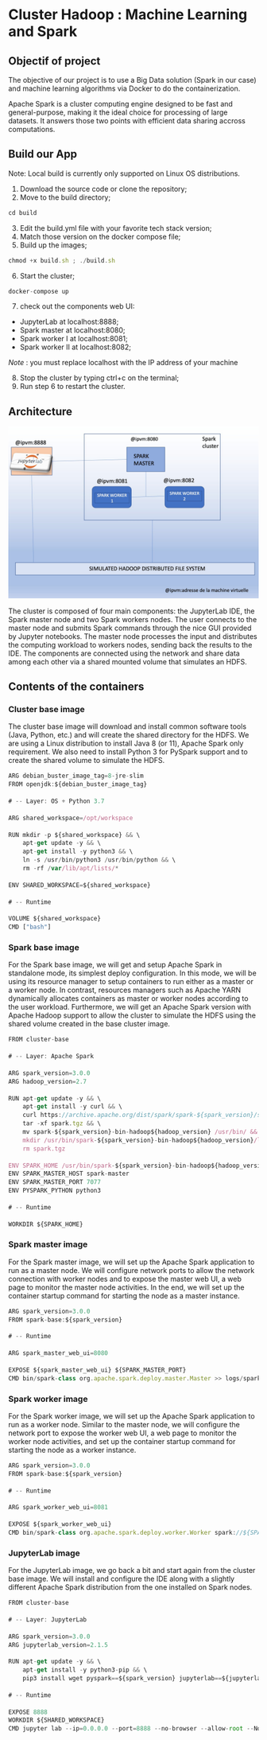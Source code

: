 # Cluster Hadoop : Machine Learning and Spark

## Objectif of project 

The objective of our project is to use a Big Data solution (Spark in our case) and machine learning algorithms via Docker to do the containerization.

Apache Spark is a cluster computing engine designed to be fast and general-purpose, making it the ideal choice for processing of large datasets. It answers those two points with efficient data sharing accross computations.

## Build our App

Note: Local build is currently only supported on Linux OS distributions.

1. Download the source code or clone the repository;
2. Move to the build directory;
```javascript
cd build
```
3. Edit the build.yml file with your favorite tech stack version;
4. Match those version on the docker compose file;
5. Build up the images;
```javascript
chmod +x build.sh ; ./build.sh
```
6. Start the cluster;
```javascript
docker-compose up
```
7. check out the components web UI:
- JupyterLab at localhost:8888;
- Spark master at localhost:8080;
- Spark worker I at localhost:8081;
- Spark worker II at localhost:8082;

*Note* : you must replace localhost with the IP address of your machine

8. Stop the cluster by typing ctrl+c on the terminal;
9. Run step 6 to restart the cluster.

## Architecture

![Alt text](https://github.com/Yashiine/projet-docker/blob/main/images/workspace/data/architecture.png?raw=true "Title")

The cluster is composed of four main components: the JupyterLab IDE, the Spark master node and two Spark workers nodes. The user connects to the master node and submits Spark commands through the nice GUI provided by Jupyter notebooks. The master node processes the input and distributes the computing workload to workers nodes, sending back the results to the IDE. The components are connected using the network and share data among each other via a shared mounted volume that simulates an HDFS.

## Contents of the containers 

### Cluster base image
The cluster base image will download and install common software tools (Java, Python, etc.) and will create the shared directory for the HDFS.
We are using a Linux distribution to install Java 8 (or 11), Apache Spark only requirement. We also need to install Python 3 for PySpark support and to create the shared volume to simulate the HDFS.
```javascript
ARG debian_buster_image_tag=8-jre-slim
FROM openjdk:${debian_buster_image_tag}

# -- Layer: OS + Python 3.7

ARG shared_workspace=/opt/workspace

RUN mkdir -p ${shared_workspace} && \
    apt-get update -y && \
    apt-get install -y python3 && \
    ln -s /usr/bin/python3 /usr/bin/python && \
    rm -rf /var/lib/apt/lists/*

ENV SHARED_WORKSPACE=${shared_workspace}

# -- Runtime

VOLUME ${shared_workspace}
CMD ["bash"]

```

### Spark base image
For the Spark base image, we will get and setup Apache Spark in standalone mode, its simplest deploy configuration. In this mode, we will be using its resource manager to setup containers to run either as a master or a worker node. In contrast, resources managers such as Apache YARN dynamically allocates containers as master or worker nodes according to the user workload. Furthermore, we will get an Apache Spark version with Apache Hadoop support to allow the cluster to simulate the HDFS using the shared volume created in the base cluster image.

```javascript
FROM cluster-base

# -- Layer: Apache Spark

ARG spark_version=3.0.0
ARG hadoop_version=2.7

RUN apt-get update -y && \
    apt-get install -y curl && \
    curl https://archive.apache.org/dist/spark/spark-${spark_version}/spark-${spark_version}-bin-hadoop${hadoop_version}.tgz -o spark.tgz && \
    tar -xf spark.tgz && \
    mv spark-${spark_version}-bin-hadoop${hadoop_version} /usr/bin/ && \
    mkdir /usr/bin/spark-${spark_version}-bin-hadoop${hadoop_version}/logs && \
    rm spark.tgz

ENV SPARK_HOME /usr/bin/spark-${spark_version}-bin-hadoop${hadoop_version}
ENV SPARK_MASTER_HOST spark-master
ENV SPARK_MASTER_PORT 7077
ENV PYSPARK_PYTHON python3

# -- Runtime

WORKDIR ${SPARK_HOME}
```

### Spark master image
For the Spark master image, we will set up the Apache Spark application to run as a master node. We will configure network ports to allow the network connection with worker nodes and to expose the master web UI, a web page to monitor the master node activities. In the end, we will set up the container startup command for starting the node as a master instance.

```javascript
ARG spark_version=3.0.0
FROM spark-base:${spark_version}

# -- Runtime

ARG spark_master_web_ui=8080

EXPOSE ${spark_master_web_ui} ${SPARK_MASTER_PORT}
CMD bin/spark-class org.apache.spark.deploy.master.Master >> logs/spark-master.out
```

### Spark worker image
For the Spark worker image, we will set up the Apache Spark application to run as a worker node. Similar to the master node, we will configure the network port to expose the worker web UI, a web page to monitor the worker node activities, and set up the container startup command for starting the node as a worker instance.

```javascript
ARG spark_version=3.0.0
FROM spark-base:${spark_version}

# -- Runtime

ARG spark_worker_web_ui=8081

EXPOSE ${spark_worker_web_ui}
CMD bin/spark-class org.apache.spark.deploy.worker.Worker spark://${SPARK_MASTER_HOST}:${SPARK_MASTER_PORT} >> logs/spark-worker.out
```

### JupyterLab image
For the JupyterLab image, we go back a bit and start again from the cluster base image. We will install and configure the IDE along with a slightly different Apache Spark distribution from the one installed on Spark nodes.

```javascript
FROM cluster-base

# -- Layer: JupyterLab

ARG spark_version=3.0.0
ARG jupyterlab_version=2.1.5

RUN apt-get update -y && \
    apt-get install -y python3-pip && \
    pip3 install wget pyspark==${spark_version} jupyterlab==${jupyterlab_version}

# -- Runtime

EXPOSE 8888
WORKDIR ${SHARED_WORKSPACE}
CMD jupyter lab --ip=0.0.0.0 --port=8888 --no-browser --allow-root --NotebookApp.token=
```
